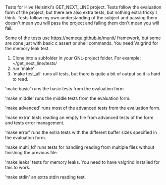 Tests for Hive Helsinki's GET_NEXT_LINE project. Tests follow the evaluation form of the project, but there are also extra tests, but nothing extra tricky I think. Tests follow my own understanding of the subject and passing them doesn't mean you will pass the project and failing them don't mean you will fail.

Some of the tests use https://nemequ.github.io/munit/ framework, but some are done just with basic c assert or shell commands. You need Valgrind for the memory leak test.

1. Clone into a subfolder in your GNL-project folder. For example: ~/get_next_line/tests/
2. run 'make'
3. 'make test_all' runs all tests, but there is quite a bit of output so it is hard to read.


'make basic' runs the basic tests from the evaluation form.

'make middle' runs the middle tests from the evaluation form.

'make advanced' runs most of the advanced tests from the evaluation form.

'make extra' tests reading an empty file from advanced tests of the form and tests error management.

'make error' runs the extra tests with the different buffer sizes specified in the evaluation form.

'make multi_fd' runs tests for handling reading from multiple files without finishing the previous file.

'make leaks' tests for memory leaks. You need to have valgrind installed for this to work.

'make stdin' an extra stdin reading test.
